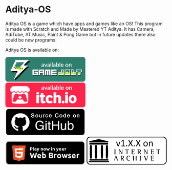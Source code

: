 # Aditya-OS

Aditya OS is a game which have apps and games like an OS!
This program is made with Scratch and Made by Mastered YT Aditya.
It has Camera, AdiTube, AT Music, Paint & Pong Game but in future updates there also could be new programs.

Aditya OS is available on:

<a href="https://gamejolt.com/games/aditya_os/705038?utm_source=share&utm_medium=web" target="GameJolt"><img src="/README/gj-badge.svg" alt="GameJolt" width="250"></a><br>
<a href="https://mastered-yt-aditya.itch.io/aditya-os" target="Itch.io"><img src="/README/badge-color.svg" alt="Itch.io" width="250"></a><br>
<a href="https://github.com/Mastered-YT-Aditya/Aditya-OS" target="GitHub (Source Code)"><img src="/README/GitHub Button.png" alt="GitHub" width="250"></a><br>
<a href="https://mastered-yt-aditya.github.io/Aditya-OS" target="HTML Web"><img src="/README/web.png" alt="html" width="250"></a>
<a href="https://archive.org/details/aditya-os-1.0.0" target="Old ver."><img src="/README/archive.png" alt="archive" width="250"></a>
<!--
HTML5, itch.io, GameJolt, Internet Archive & GitHub logo owned by their rightful corporations. 
Credits goes to those users who've created HTML5 Button & GitHub Button. 
GitHub Button edited by me.
Internet Archive button by me.
-->
<!--
© Aditya OS
© MYTA Studios
© DBC-BOS
© Delta Bolt Corporation
© Mastered YT Aditya
-->
<!--
DON'T STEAL, MISUSE OR DUPLICATE OUR GAME!
-->
